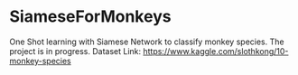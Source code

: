 # SiameseForMonkeys
One Shot learning with Siamese Network to classify monkey species. The project is in progress. 
Dataset Link: https://www.kaggle.com/slothkong/10-monkey-species
